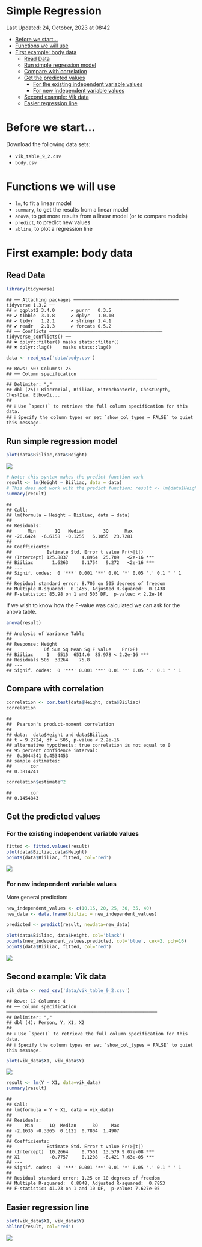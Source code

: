 Simple Regression
================
Last Updated: 24, October, 2023 at 08:42

- [Before we start…](#before-we-start)
- [Functions we will use](#functions-we-will-use)
- [First example: body data](#first-example-body-data)
  - [Read Data](#read-data)
  - [Run simple regression model](#run-simple-regression-model)
  - [Compare with correlation](#compare-with-correlation)
  - [Get the predicted values](#get-the-predicted-values)
    - [For the existing independent variable
      values](#for-the-existing-independent-variable-values)
    - [For new independent variable
      values](#for-new-independent-variable-values)
  - [Second example: Vik data](#second-example-vik-data)
  - [Easier regression line](#easier-regression-line)

# Before we start…

Download the following data sets:

- `vik_table_9_2.csv`
- `body.csv`

# Functions we will use

- `lm`, to fit a linear model
- `summary`, to get the results from a linear model
- `anova`, to get more results from a linear model (or to compare
  models)
- `predict`, to predict new values
- `abline`, to plot a regression line

# First example: body data

## Read Data

``` r
library(tidyverse)
```

    ## ── Attaching packages ─────────────────────────────────────── tidyverse 1.3.2 ──
    ## ✔ ggplot2 3.4.0      ✔ purrr   0.3.5 
    ## ✔ tibble  3.1.8      ✔ dplyr   1.0.10
    ## ✔ tidyr   1.2.1      ✔ stringr 1.4.1 
    ## ✔ readr   2.1.3      ✔ forcats 0.5.2 
    ## ── Conflicts ────────────────────────────────────────── tidyverse_conflicts() ──
    ## ✖ dplyr::filter() masks stats::filter()
    ## ✖ dplyr::lag()    masks stats::lag()

``` r
data <- read_csv('data/body.csv')
```

    ## Rows: 507 Columns: 25
    ## ── Column specification ────────────────────────────────────────────────────────
    ## Delimiter: ","
    ## dbl (25): Biacromial, Biiliac, Bitrochanteric, ChestDepth, ChestDia, ElbowDi...
    ## 
    ## ℹ Use `spec()` to retrieve the full column specification for this data.
    ## ℹ Specify the column types or set `show_col_types = FALSE` to quiet this message.

## Run simple regression model

``` r
plot(data$Biiliac,data$Height)
```

![](SimpleRegression_files/figure-gfm/unnamed-chunk-2-1.png)<!-- -->

``` r
# Note: this syntax makes the predict function work
result <- lm(Height ~ Biiliac, data = data)
# This does not work with the predict function: result <- lm(data$Height ~ data$Biiliac)
summary(result)
```

    ## 
    ## Call:
    ## lm(formula = Height ~ Biiliac, data = data)
    ## 
    ## Residuals:
    ##      Min       1Q   Median       3Q      Max 
    ## -20.6424  -6.6158  -0.1255   6.1055  23.7281 
    ## 
    ## Coefficients:
    ##             Estimate Std. Error t value Pr(>|t|)    
    ## (Intercept) 125.8837     4.8964  25.709   <2e-16 ***
    ## Biiliac       1.6263     0.1754   9.272   <2e-16 ***
    ## ---
    ## Signif. codes:  0 '***' 0.001 '**' 0.01 '*' 0.05 '.' 0.1 ' ' 1
    ## 
    ## Residual standard error: 8.705 on 505 degrees of freedom
    ## Multiple R-squared:  0.1455, Adjusted R-squared:  0.1438 
    ## F-statistic: 85.98 on 1 and 505 DF,  p-value: < 2.2e-16

If we wish to know how the F-value was calculated we can ask for the
anova table.

``` r
anova(result)
```

    ## Analysis of Variance Table
    ## 
    ## Response: Height
    ##            Df Sum Sq Mean Sq F value    Pr(>F)    
    ## Biiliac     1   6515  6514.6  85.978 < 2.2e-16 ***
    ## Residuals 505  38264    75.8                      
    ## ---
    ## Signif. codes:  0 '***' 0.001 '**' 0.01 '*' 0.05 '.' 0.1 ' ' 1

## Compare with correlation

``` r
correlation <- cor.test(data$Height, data$Biiliac)
correlation
```

    ## 
    ##  Pearson's product-moment correlation
    ## 
    ## data:  data$Height and data$Biiliac
    ## t = 9.2724, df = 505, p-value < 2.2e-16
    ## alternative hypothesis: true correlation is not equal to 0
    ## 95 percent confidence interval:
    ##  0.3044541 0.4534453
    ## sample estimates:
    ##       cor 
    ## 0.3814241

``` r
correlation$estimate^2
```

    ##       cor 
    ## 0.1454843

## Get the predicted values

### For the existing independent variable values

``` r
fitted <- fitted.values(result)
plot(data$Biiliac,data$Height)
points(data$Biiliac, fitted, col='red')
```

![](SimpleRegression_files/figure-gfm/unnamed-chunk-6-1.png)<!-- -->

### For new independent variable values

More general prediction:

``` r
new_independent_values <- c(10,15, 20, 25, 30, 35, 40)
new_data <- data.frame(Biiliac = new_independent_values)

predicted <- predict(result, newdata=new_data)

plot(data$Biiliac, data$Height, col='black')
points(new_independent_values,predicted, col='blue', cex=2, pch=16)
points(data$Biiliac, fitted, col='red')
```

![](SimpleRegression_files/figure-gfm/unnamed-chunk-7-1.png)<!-- -->

## Second example: Vik data

``` r
vik_data <- read_csv('data/vik_table_9_2.csv')
```

    ## Rows: 12 Columns: 4
    ## ── Column specification ────────────────────────────────────────────────────────
    ## Delimiter: ","
    ## dbl (4): Person, Y, X1, X2
    ## 
    ## ℹ Use `spec()` to retrieve the full column specification for this data.
    ## ℹ Specify the column types or set `show_col_types = FALSE` to quiet this message.

``` r
plot(vik_data$X1, vik_data$Y)
```

![](SimpleRegression_files/figure-gfm/unnamed-chunk-9-1.png)<!-- -->

``` r
result <- lm(Y ~ X1, data=vik_data)
summary(result)
```

    ## 
    ## Call:
    ## lm(formula = Y ~ X1, data = vik_data)
    ## 
    ## Residuals:
    ##     Min      1Q  Median      3Q     Max 
    ## -2.1635 -0.3365  0.1121  0.7804  1.4907 
    ## 
    ## Coefficients:
    ##             Estimate Std. Error t value Pr(>|t|)    
    ## (Intercept)  10.2664     0.7561  13.579 9.07e-08 ***
    ## X1           -0.7757     0.1208  -6.421 7.63e-05 ***
    ## ---
    ## Signif. codes:  0 '***' 0.001 '**' 0.01 '*' 0.05 '.' 0.1 ' ' 1
    ## 
    ## Residual standard error: 1.25 on 10 degrees of freedom
    ## Multiple R-squared:  0.8048, Adjusted R-squared:  0.7853 
    ## F-statistic: 41.23 on 1 and 10 DF,  p-value: 7.627e-05

## Easier regression line

``` r
plot(vik_data$X1, vik_data$Y)
abline(result, col='red')
```

![](SimpleRegression_files/figure-gfm/unnamed-chunk-10-1.png)<!-- -->
